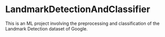 # LandmarkDetectionAndClassifier
This is an ML project involving the preprocessing and classification of the Landmark Detection dataset of Google.
